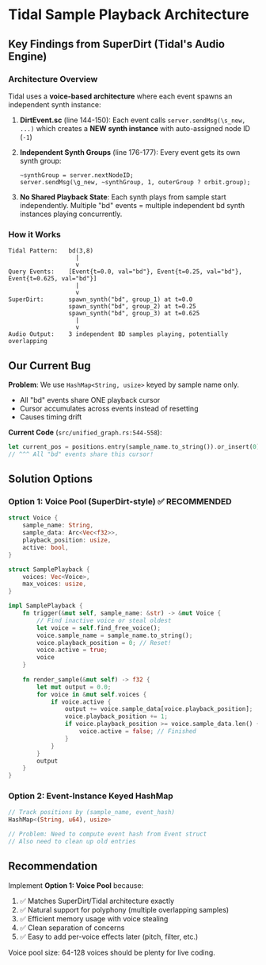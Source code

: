 # Tidal Sample Playback Architecture

## Key Findings from SuperDirt (Tidal's Audio Engine)

### Architecture Overview
Tidal uses a **voice-based architecture** where each event spawns an independent synth instance:

1. **DirtEvent.sc** (line 144-150): Each event calls `server.sendMsg(\s_new, ...)` which creates a **NEW synth instance** with auto-assigned node ID (`-1`)

2. **Independent Synth Groups** (line 176-177): Every event gets its own synth group:
   ```supercollider
   ~synthGroup = server.nextNodeID;
   server.sendMsg(\g_new, ~synthGroup, 1, outerGroup ? orbit.group);
   ```

3. **No Shared Playback State**: Each synth plays from sample start independently. Multiple "bd" events = multiple independent bd synth instances playing concurrently.

### How it Works
```
Tidal Pattern:   bd(3,8)
                   |
                   v
Query Events:    [Event{t=0.0, val="bd"}, Event{t=0.25, val="bd"}, Event{t=0.625, val="bd"}]
                   |
                   v
SuperDirt:       spawn_synth("bd", group_1) at t=0.0
                 spawn_synth("bd", group_2) at t=0.25
                 spawn_synth("bd", group_3) at t=0.625
                   |
                   v
Audio Output:    3 independent BD samples playing, potentially overlapping
```

## Our Current Bug

**Problem**: We use `HashMap<String, usize>` keyed by sample name only.
- All "bd" events share ONE playback cursor
- Cursor accumulates across events instead of resetting
- Causes timing drift

**Current Code** (`src/unified_graph.rs:544-558`):
```rust
let current_pos = positions.entry(sample_name.to_string()).or_insert(0);
// ^^^ All "bd" events share this cursor!
```

## Solution Options

### Option 1: Voice Pool (SuperDirt-style) ✅ RECOMMENDED
```rust
struct Voice {
    sample_name: String,
    sample_data: Arc<Vec<f32>>,
    playback_position: usize,
    active: bool,
}

struct SamplePlayback {
    voices: Vec<Voice>,
    max_voices: usize,
}

impl SamplePlayback {
    fn trigger(&mut self, sample_name: &str) -> &mut Voice {
        // Find inactive voice or steal oldest
        let voice = self.find_free_voice();
        voice.sample_name = sample_name.to_string();
        voice.playback_position = 0; // Reset!
        voice.active = true;
        voice
    }
    
    fn render_sample(&mut self) -> f32 {
        let mut output = 0.0;
        for voice in &mut self.voices {
            if voice.active {
                output += voice.sample_data[voice.playback_position];
                voice.playback_position += 1;
                if voice.playback_position >= voice.sample_data.len() {
                    voice.active = false; // Finished
                }
            }
        }
        output
    }
}
```

### Option 2: Event-Instance Keyed HashMap
```rust
// Track positions by (sample_name, event_hash)
HashMap<(String, u64), usize>

// Problem: Need to compute event hash from Event struct
// Also need to clean up old entries
```

## Recommendation
Implement **Option 1: Voice Pool** because:
1. ✅ Matches SuperDirt/Tidal architecture exactly
2. ✅ Natural support for polyphony (multiple overlapping samples)
3. ✅ Efficient memory usage with voice stealing
4. ✅ Clean separation of concerns
5. ✅ Easy to add per-voice effects later (pitch, filter, etc.)

Voice pool size: 64-128 voices should be plenty for live coding.

